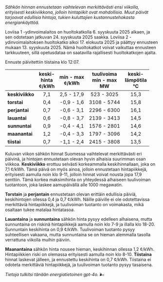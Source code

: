 *Sähkön hinnan ennustetaan vaihtelevan merkittävästi ensi viikolla, erityisesti keskiviikkona, jolloin hintapiikit ovat mahdollisia. Muut päivät tarjoavat edullisia hintoja, tukien kuluttajien kustannustehokasta energiankäyttöä.*

Loviisa 1 -ydinvoimalaitos on huoltokatkolla 6. syyskuuta 2025 alkaen, ja sen odotetaan jatkuvan 24. syyskuuta 2025 saakka. Loviisa 2 -ydinvoimalaitoksen huoltokatko alkoi 17. elokuuta 2025 ja päättyy ennusteen mukaan 13. syyskuuta 2025. Nämä huoltokatkot voivat vaikuttaa ennusteen tarkkuuteen, sillä opetusdataa on saatavilla rajallisesti huoltokatkojen ajalta.

Ennuste päivitettiin tiistaina klo 12:07.

|             | keski-<br>hinta<br>¢/kWh | min - max<br>¢/kWh | tuulivoima<br>min - max<br>MW | keski-<br>lämpötila<br>°C |
|:-------------|:----------------:|:----------------:|:-------------:|:-------------:|
| **keskiviikko** | 7,1 | 2,5 - 17,9 | 523 - 3025 | 15,3 |
| **torstai** | 0,4 | -0,9 - 1,6 | 3108 - 5744 | 15,8 |
| **perjantai** | 0,7 | -0,6 - 3,1 | 2296 - 6300 | 16,1 |
| **lauantai** | 0,6 | -0,8 - 3,7 | 2139 - 3413 | 14,5 |
| **sunnuntai** | 0,9 | -0,4 - 4,1 | 1576 - 2801 | 14,6 |
| **maanantai** | 1,2 | -0,4 - 3,3 | 1797 - 3096 | 14,2 |
| **tiistai** | 0,7 | -1,1 - 2,4 | 2415 - 3808 | 13,5 |

Kuluvan viikon sähkön hinnat Suomessa vaihtelevat merkittävästi eri päivinä, ja hintojen ennustetaan olevan hyvin alhaisia suurimman osan viikkoa. **Keskiviikko** erottuu selvästi korkeammalla keskihinnallaan, joka on 7,1 ¢/kWh. Tämä päivä on myös ainoa, jolloin ennustetaan hintapiikkejä, erityisesti aamulla noin klo 9-11, jolloin hinnat voivat nousta jopa 17,9 senttiin. Tämä korkea maksimihinta on yhteydessä alhaiseen tuulivoiman tuotantoon, joka laskee aamupäivällä alle 1000 megawatin.

**Torstain** ja **perjantain** ennustetaan olevan erittäin edullisia päiviä, keskihintojen ollessa 0,4 ja 0,7 ¢/kWh. Näille päiville ei ole odotettavissa merkittäviä hintapiikkejä, ja tuulivoiman tuotanto on voimakasta, mikä osaltaan tukee matalaa hintatasoa.

**Lauantaina** ja **sunnuntaina** sähkön hinta pysyy edelleen alhaisena, mutta sunnuntaina on riskinä hintapiikkejä aamulla noin klo 7-9 ja illalla klo 18-20. Sunnuntain keskihinta on 0,9 ¢/kWh. Tuulivoiman tuotanto pysyy suhteellisen vakaana, mutta sunnuntaina se on hieman alemmalla tasolla verrattuna viikolla muihin päiviin.

**Maanantaina** sähkön hinta nousee hieman, keskihinnan ollessa 1,2 ¢/kWh. Hintapiikkien riski on olemassa erityisesti aamulla noin klo 8-10. **Tiistaina** hinnat laskevat jälleen, ja ennustettu keskihinta on 0,7 ¢/kWh. Tiistaina ei odoteta merkittäviä hintapiikkejä, ja tuulivoiman tuotanto pysyy tasaisena.

*Tietoja tulkitsi tänään energiatietoinen gpt-4o.* 🌬️
